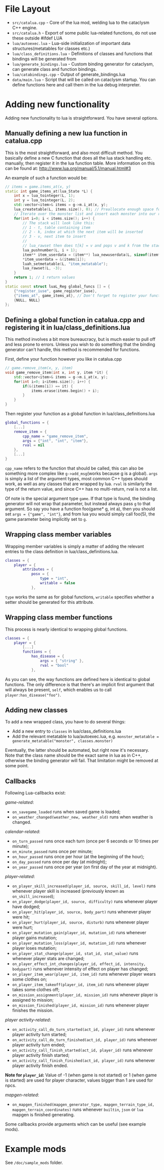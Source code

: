 File Layout
===========

- `src/catalua.cpp` - Core of the lua mod, welding lua to the cataclysm C++ engine.
- `src/catalua.h` - Export of some public lua-related functions, do not use these outside #ifdef LUA
- `lua/autoexec.lua` - Lua-side initialization of important data structures(metatables for classes etc.)
- `lua/class_definitions.lua` - Definitions of classes and functions that bindings will be generated from
- `lua/generate_bindings.lua` - Custom binding generator for cataclysm, can generate class and function bindings.
- `lua/catabindings.cpp` - Output of generate_bindings.lua
- `data/main.lua` - Script that will be called on cataclysm startup. You can define functions here and call them in the lua debug interpreter.

Adding new functionality
========================

Adding new functionality to lua is straightforward. You have several options.

Manually defining a new lua function in catalua.cpp
---------------------------------------------------

This is the most straightforward, and also most difficult method. You basically define a new C function that does all the lua stack handling etc. manually, then register it in the lua function table. More information on this can be found at: http://www.lua.org/manual/5.1/manual.html#3

An example of such a function would be:

```c++
// items = game.items_at(x, y)
static int game_items_at(lua_State *L) {
    int x = lua_tointeger(L, 1);
    int y = lua_tointeger(L, 2);
    std::vector<item>& items = g->m.i_at(x, y);
    lua_createtable(L, items.size(), 0); // Preallocate enough space for all our items.
    // Iterate over the monster list and insert each monster into our returned table.
    for(int i=0; i < items.size(); i++) {
        // The stack will look like this:
        // 1 - t, table containing item
        // 2 - k, index at which the next item will be inserted
        // 3 - v, next item to insert
        //
        // lua_rawset then does t[k] = v and pops v and k from the stack
        lua_pushnumber(L, i + 1);
        item** item_userdata = (item**) lua_newuserdata(L, sizeof(item*));
        *item_userdata = &(items[i]);
        luah_setmetatable(L, "item_metatable");
        lua_rawset(L, -3);
    }
    return 1; // 1 return values
}
static const struct luaL_Reg global_funcs [] = {
    {"register_iuse", game_register_iuse},
    {"items_at", game_items_at}, // Don't forget to register your function in here!
    {NULL, NULL}
};
```

Defining a global function in catalua.cpp and registering it in lua/class_definitions.lua
---------------------------------------------------------------------------------------------

This method involves a bit more bureaucracy, but is much easier to pull off and less prone to errors. Unless you wish to do something that the binding generator can't handle, this method is recommended for functions.

First, define your function however you like in catalua.cpp

```c++
// game.remove_item(x, y, item)
void game_remove_item(int x, int y, item *it) {
    std::vector<item>& items = g->m.i_at(x, y);
    for(int i=0; i<items.size(); i++) {
        if(&(items[i]) == it) {
            items.erase(items.begin() + i);
        }
    }
}
```

Then register your function as a global function in lua/class_definitions.lua
```lua
global_functions = {
    [...]
    remove_item = {
        cpp_name = "game_remove_item",
        args = {"int", "int", "item"},
        rval = nil
    },
    [...]
}
```

`cpp_name` refers to the function that should be called, this can also be something more complex like `g->add_msg`(works because g is a global). `args` is simply a list of the argument types, most common C++ types should work, as well as any classes that are wrapped by lua. `rval` is similarly the type of the return value, and since C++ has no multi-return, rval is not a list.

Of note is the special argument type `game`. If that type is found, the binding generator will not wrap that parameter, but instead always pass `g` to that argument. So say you have a function foo(game* g, int a), then you should set `args = {"game", "int"}`, and from lua you would simply call foo(5), the game parameter being implicitly set to `g`.


Wrapping class member variables
-------------------------------

Wrapping member variables is simply a matter of adding the relevant entries to the class definition in lua/class_definitions.lua.

```lua
classes = {
    player = {
        attributes = {
            posx = {
                type = "int",
                writable = false
            },
```

`type` works the same as for global functions, `writable` specifies whether a setter should be generated for this attribute.

Wrapping class member functions
-------------------------------

This process is nearly identical to wrapping global functions.

```lua
classes = {
    player = {
        [...]
        functions = {
            has_disease = {
                args = { "string" },
                rval = "bool"
            },
```

As you can see, the way functions are defined here is identical to global functions. The only difference is that there's an implicit first argument that will always be present, `self`, which enables us to call `player:has_disease("foo")`.


Adding new classes
------------------

To add a new wrapped class, you have to do several things:
- Add a new entry to `classes` in lua/class_definitions.lua
- Add the relevant metatable to lua/autoexec.lua, e.g. `monster_metatable = generate_metatable("monster", classes.monster)`

Eventually, the latter should be automated, but right now it's necessary. Note that the class name should be the exact same in lua as in C++, otherwise the binding generator will fail. That limitation might be removed at some point.

Callbacks
---------

Following Lua-callbacks exist:

*game-related*:

- `on_savegame_loaded` runs when saved game is loaded;
- `on_weather_changed(weather_new, weather_old)` runs when weather is changed.

*calendar-related*:

- `on_turn_passed` runs once each turn (once per 6 seconds or 10 times per minute);
- `on_minute_passed` runs once per minute;
- `on_hour_passed` runs once per hour (at the beginning of the hour);
- `on_day_passed` runs once per day (at midnight);
- `on_year_passed` runs once per year (on first day of the year at midnight).

*player-related*:

- `on_player_skill_increased(player_id, source, skill_id, level)` runs whenever player skill is increased (previously known as `on_skill_increased`);
- `on_player_dodge(player_id, source, difficulty)` runs whenever player have dodged;
- `on_player_hit(player_id, source, body_part)` runs whenever player were hit;
- `on_player_hurt(player_id, source, disturb)` runs whenever player were hurt;
- `on_player_mutation_gain(player_id, mutation_id)` runs whenever player gains mutation;
- `on_player_mutation_loss(player_id, mutation_id)` runs whenever player loses mutation;
- `on_player_stat_change(player_id, stat_id, stat_value)` runs whenever player stats are changed;
- `on_player_effect_int_changes(player_id, effect_id, intensity, bodypart)` runs whenever intensity of effect on player has changed;
- `on_player_item_wear(player_id, item_id)` runs whenever player wears some clothes on;
- `on_player_item_takeoff(player_id, item_id)` runs whenever player takes some clothes off;
- `on_mission_assignment(player_id, mission_id)` runs whenever player is assigned to mission;
- `on_mission_finished(player_id, mission_id)` runs whenever player finishes the mission.

*player activity-related*:

- `on_activity_call_do_turn_started(act_id, player_id)` runs whenever player activity turn started;
- `on_activity_call_do_turn_finished(act_id, player_id)` runs whenever player activity turn ended;
- `on_activity_call_finish_started(act_id, player_id)` runs whenever player activity finish started;
- `on_activity_call_finish_finished(act_id, player_id)` runs whenever player activity finish ended.

__Note for `player_id`:__ Value of -1 (when game is not started) or 1 (when game is started) are used for player character, values bigger than 1 are used for npcs.

*mapgen-related*:

- `on_mapgen_finished(mapgen_generator_type, mapgen_terrain_type_id, mapgen_terrain_coordinates)` runs whenever `builtin`, `json` or `lua` mapgen is finished generating.

Some callbacks provide arguments which can be useful (see example mods).

Example mods
============

See `/doc/sample_mods` folder.